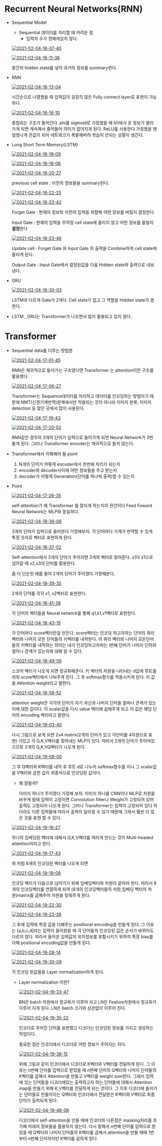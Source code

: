 # Recurrent Neural Networks(RNN)

- Sequential Model

  - Sequential 데이터를 처리할 때 어려운 점
    - 입력의 수가 정해져있지 않다.

  <a href="https://ibb.co/nMC9CD8"><img src="https://i.ibb.co/7t4P4GN/2021-02-04-16-07-40.png" alt="2021-02-04-16-07-40" border="0"></a>

  <a href="https://ibb.co/9G84FWT"><img src="https://i.ibb.co/DLVMxQC/2021-02-04-16-11-38.png" alt="2021-02-04-16-11-38" border="0"></a>

  중간의 hidden state를 넣어 과거의 정보를 summary한다.

  

- RNN

  <a href="https://ibb.co/Kqb0wgt"><img src="https://i.ibb.co/0MmDtL0/2021-02-04-16-13-04.png" alt="2021-02-04-16-13-04" border="0"></a>

  시간순으로 나열했을 때 입력값이 굉장히 많은 Fully connect layer로 표현이 가능하다.

  <a href="https://ibb.co/RbMRzW6"><img src="https://i.ibb.co/3d8gBHF/2021-02-04-16-16-10.png" alt="2021-02-04-16-16-10" border="0"></a>

  중첩되는 구조가 들어간다. phi를 sigmoid로 가정했을 때 h0에서 온 정보가 멀리가게 되면 계속해서 줄어들어 의미가 없어지게 된다. ReLU를 사용한다 가정했을 땐 엄청나게 큰값이 되어 네트워크가 폭발해버려 학습이 안되는 상황이 생긴다.

- Long Short Term Memory(LSTM)

  <a href="https://ibb.co/Wz1TT7L"><img src="https://i.ibb.co/hdvqqrS/2021-02-04-16-19-09.png" alt="2021-02-04-16-19-09" border="0"></a>

  <a href="https://ibb.co/TBYKV45"><img src="https://i.ibb.co/PZFT7c8/2021-02-04-16-18-06.png" alt="2021-02-04-16-18-06" border="0"></a>

  <a href="https://ibb.co/s57pxVd"><img src="https://i.ibb.co/8zknv7L/2021-02-04-16-20-27.png" alt="2021-02-04-16-20-27" border="0"></a>

  previous cell state : 이전의 정보들을 summary한다. 

  

  <a href="https://ibb.co/bsDBJ7J"><img src="https://i.ibb.co/CbD72W2/2021-02-04-16-22-25.png" alt="2021-02-04-16-22-25" border="0"></a>

  

  <a href="https://ibb.co/0V47KND"><img src="https://i.ibb.co/cXfBw5g/2021-02-04-16-23-42.png" alt="2021-02-04-16-23-42" border="0"></a>

  Forget Gate : 현재의 정보와 이전의 입력을 취합해 어떤 정보를 버릴지 결정한다

  Input Gate : 현재의 입력을 무작정 cell state에 올리지 않고 어떤 정보를 올릴지 **결정**한다

  

  <a href="https://ibb.co/HFt1MPn"><img src="https://i.ibb.co/Pmc3bWw/2021-02-04-16-23-46.png" alt="2021-02-04-16-23-46" border="0"></a>

  Update cell : Forget Gate 와 Input Gate 의 출력을 Combine하여 cell state에 올리게 된다.

  Output Gate : Input Gate에서 결정된값을 다음 Hidden state와 출력으로 내보낸다.



- GRU

  <a href="https://ibb.co/DwZ6Cbk"><img src="https://i.ibb.co/zPzLR5b/2021-02-04-16-30-03.png" alt="2021-02-04-16-30-03" border="0"></a>

  LSTM과 다르게 Gate가 2개다. Cell state가 없고 그 역할을 Hidden state가 겸한다.

   

- LSTM , GRU는  Transformer가 나오면서 많이 활용되고 있지 않다.





# Transformer

- Sequential data를 다루는 방법론

  <a href="https://ibb.co/3RNXjyQ"><img src="https://i.ibb.co/TW8X7Bd/2021-02-04-17-01-45.png" alt="2021-02-04-17-01-45" border="0"></a>

  RNN은 재귀적으로 들어가는 구조였다면 Transformer 는 attention이란 구조를 활용했다.

  

  <a href="https://ibb.co/syjvf6Q"><img src="https://i.ibb.co/SRNXjd0/2021-02-04-17-06-27.png" alt="2021-02-04-17-06-27" border="0"></a>

  Transformer는 Sequence데이터를  처리하고 데이터를 인코딩하는 방법이기 때문에 NMT(신경기계번역)문제에서만 적용되는 것이 아니라 이미지 분류, 이미지 detection 등 많은 곳에서 많이 사용된다.

  <a href="https://ibb.co/s5NXYps"><img src="https://i.ibb.co/cbZsnK2/2021-02-04-17-19-43.png" alt="2021-02-04-17-19-43" border="0"></a>

  <a href="https://ibb.co/P623fvJ"><img src="https://i.ibb.co/YL5YqFJ/2021-02-04-17-20-02.png" alt="2021-02-04-17-20-02" border="0"></a>

  RNN같은 경우의 3개의 단어가 입력으로 들어가게 되면 Neural Network가 3번 돌게 된다. 그러나 Transformer encoder는 재귀적으로 돌지 않는다. 





- Transformer에서 이해해야 될 point
  1. N개의 단어가 어떻게 encoder에서 한번에 처리가 되는지
  2. encoder와 decoder사이에 어떤 정보들을 주고 받는지
  3. decoder가 어떻게 Generation(단어를 하나씩 출력)할 수 있는지



- Point

  <a href="https://ibb.co/Sf2vqQH"><img src="https://i.ibb.co/XY9Jmy6/2021-02-04-17-26-35.png" alt="2021-02-04-17-26-35" border="0"></a>

  self-attention가 왜 Transformer 를 잘되게 하는지의 관건이다 Feed Foward Neural Network는 MLP와 동일하다.

  <a href="https://ibb.co/Gn9xSct"><img src="https://i.ibb.co/PFMmHw9/2021-02-04-18-36-06.png" alt="2021-02-04-18-36-06" border="0"></a>

  3개의 단어가 입력으로 들어온다 가정해보자. 각 단어마다 기계가 번역할 수 있게 특정 숫자로 벡터로 표현하게 된다.

  <a href="https://ibb.co/qJYqsbG"><img src="https://i.ibb.co/SfwYnqT/2021-02-04-18-37-02.png" alt="2021-02-04-18-37-02" border="0"></a>

  Self-attention에서 3개의 단어가 주어지면 3개의 벡터로 찾아준다. x1이 z1으로 넘어갈 때 x2,x3의 단어를 활용한다. 

  좀 더 단순한 예를 들어 2개의 단어가 주어졌다 가정해본다.

  <a href="https://imgbb.com/"><img src="https://i.ibb.co/fryFnXF/2021-02-04-18-39-35.png" alt="2021-02-04-18-39-35" border="0"></a>

  2개의 단어를 각각 x1, x2벡터로 표현한다. 

  <a href="https://ibb.co/M54DnWG"><img src="https://i.ibb.co/mFwCJ1X/2021-02-04-18-41-38.png" alt="2021-02-04-18-41-38" border="0"></a>

  각 단어의 벡터들을 Neural network를 통해 q1,k1,v1벡터로 표현한다.

  <a href="https://imgbb.com/"><img src="https://i.ibb.co/s2yh1T2/2021-02-04-18-43-15.png" alt="2021-02-04-18-43-15" border="0"></a>

  각 단어마다 score벡터란걸 만든다. score벡터는 인코딩 하고자하는 단어의 쿼리벡터와 나머지 모든 단어들의 키벡터를 내적한다. 이 쿼리 벡터와 나머지 모든단어들의 키벡터를 내적하는 의미는 내가 인코딩하고자하는 i번째 단어가 나머지 단어와 얼마나 관계가 있는지에 대해 알 수 있다. 

  <a href="https://imgbb.com/"><img src="https://i.ibb.co/zrW1b3R/2021-02-04-18-49-05.png" alt="2021-02-04-18-49-05" border="0"></a>

  스코어 벡터가 나오게 되면 정규화해준다. 키 벡터의 차원을 나타내는 d값에 루트를씌워 score벡터에서 나눠주게 된다. 그 후 softmax함수를 적용시키게 된다. 이 값을 Attention weight라고 말한다.

  <a href="https://ibb.co/jhgdyHp"><img src="https://i.ibb.co/rk4gxvW/2021-02-04-18-58-52.png" alt="2021-02-04-18-58-52" border="0"></a>

  attention weight은 각각의 단어가 자기 자신과 나머지 단어들 얼마나 관계가 있는지에 대한 값이다. 이 scalar값을 다시 value 벡터에 곱해주게 되고 이 값은 해당 단어의 encoding 벡터라고 말한다. 

  <a href="https://ibb.co/d71Rcky"><img src="https://i.ibb.co/3kGnsSH/2021-02-04-19-03-40.png" alt="2021-02-04-19-03-40" border="0"></a>

  다시 그림으로 보게 되면 2x4 matrix(2개의 단어가 있고 각단어를 4차원으로 표현) 가있고 각 Q,K,V벡터를 찾아내는 MLP이 있다. 따라서 2개의 단어가 주어져있으므로 2개의 Q,K,VQ벡터가 나오게 된다.

  <a href="https://ibb.co/s9hNz6P"><img src="https://i.ibb.co/whTPjwL/2021-02-04-19-08-00.png" alt="2021-02-04-19-08-00" border="0"></a>

  그 후 Q벡터와 K벡터를 내적 후 루트 d로 나누어 softmax함수를 지나 그 scalar값을 V벡터와 곱한 값이 최종적으로 인코딩된 값이다.

  

  - 왜 잘될까?

    이미지 하나가 주어졌다 가정해 보자. 이미지 하나를 CNN이나 MLP로 차원을 바꾸게 될때 입력이 고정이면 Convolution filter나 Weight가 고정되어 있어 출력도 고정되어 나오게 된다. 그러나 Transformer는 입력이 고정되어 있다 하더라도 다른 입력들에 따라서 출력이 달라질 수 있기 때문에 그래서 훨씬 더 많은 것을 표현 할 수 있다.

  

  <a href="https://imgbb.com/"><img src="https://i.ibb.co/P98myYj/2021-02-04-19-16-27.png" alt="2021-02-04-19-16-27" border="0"></a>

  하나의 임베딩된 벡터에 대해서 Q,K,V벡터를 여러개 만드는 것이 Multi-headed attention이라고 한다.

  <a href="https://ibb.co/sqdrX00"><img src="https://i.ibb.co/ZxpCbnn/2021-02-04-19-17-43.png" alt="2021-02-04-19-17-43" border="0"></a>

  위 처럼 8개의 인코딩된 벡터를 나오게 되면 

  

  <a href="https://imgbb.com/"><img src="https://i.ibb.co/bJpzWLC/2021-02-04-19-19-08.png" alt="2021-02-04-19-19-08" border="0"></a>

  인코딩 벡터가 다음으로 넘어가기 위해 임베딩벡터와 차원이 같아야 한다. 따라서 8개의 인코딩벡터를 연결하게 되여 (8개의 인코딩벡터들의 차원,임베딩 벡터의 차원)matrix를 곱해주어 차원을 맞춰주게 된다.

  <a href="https://ibb.co/yXsCztb"><img src="https://i.ibb.co/R9HKXfV/2021-02-04-19-22-30.png" alt="2021-02-04-19-22-30" border="0"></a>

   

  <a href="https://ibb.co/5GL57Rg"><img src="https://i.ibb.co/LY1CGZX/2021-02-04-19-23-39.png" alt="2021-02-04-19-23-39" border="0"></a>

  그 후에 입력에 특정 값을 더해주는 positional encoding을 만들게 된다. 그 이유는 [a,b,c,d]라는 입력이 들어왔을 때 각 단어들의 인코딩된 값은 순서가 바뀌어도 다르지 않다. 따라서 들어온 입력값의 위치정보를 포함시키기 위하여 특정 bias를 더해 positional encoding값을 만들게 된다.

  <a href="https://ibb.co/099CDTr"><img src="https://i.ibb.co/R663vfc/2021-02-04-19-28-14.png" alt="2021-02-04-19-28-14" border="0"></a>

  

  <a href="https://ibb.co/B44Pd51"><img src="https://i.ibb.co/1ssnhtS/2021-02-04-19-30-09.png" alt="2021-02-04-19-30-09" border="0"></a>

  각 인코딩 된값들을 Layer normalization하게 된다. 

  

  - Layer normalization 이란? 

    <a href="https://ibb.co/4fWM2tT"><img src="https://i.ibb.co/thBczKs/2021-02-04-19-33-47.png" alt="2021-02-04-19-33-47" border="0"></a>

    BN은 batch 차원에서 정규화가 이루어 지고 LN은 Feature차원에서 정규화가 이루어 지게 된다. LN은 batch 크기와 상관없이 이루어 진다.

    

    <a href="https://imgbb.com/"><img src="https://i.ibb.co/pQgCdz9/2021-02-04-19-35-22.png" alt="2021-02-04-19-35-22" border="0"></a>

    인코더로 주어진 단어를 표현했고 디코더는 인코딩된 정보를 가지고 생성하는 작업이다.

    중요한 점은 인코더에서 디코더로 어떤 정보가 주어지는 지다.

    <a href="https://ibb.co/2vYHfm3"><img src="https://i.ibb.co/0CVvd8y/2021-02-04-19-38-15.png" alt="2021-02-04-19-38-15" border="0"></a>

    위에 그림과 같이 인코더에서 디코더로 K벡터와 V벡터를 전달하게 된다. 그 이유는 n번째 단어를 입력으로 받았을 때 n번째 단어의 Q벡터와 나머지 단어들의 K벡터를 곱해서 Attention을 만들고 V벡터를 weight sum한다. 그래서 입력에 있는 단어들을 디코더에있는 출력하고자 하는 단어들에 대해서 Attention map을 만들기 위해 K,V벡터를 전달하게 되는 것이다. 그 이후 디코더에 들어가는 단어들로 만들어지는 Q벡터와 인코더에서 전달받은 K벡터와 V벡터로 최종 단어가 출력되게 된다.

    <a href="https://ibb.co/C68Tjjc"><img src="https://i.ibb.co/m0TMnnj/2021-02-04-19-48-06.png" alt="2021-02-04-19-48-06" border="0"></a>

    디코더에서 self-attention을 만들 때에 인코더와 다른점은 masking처리를 추가해 미래의 정보들을 활용하지 않는다. 다시 말해서 n번째 단어를 입력으로 받았을 때 Q벡터와 나머지 단어들의 K벡터를 곱해서 attention을 만들 때에 1번부터 n번째 단어까지만 K벡터를 곱하게 된다. 



